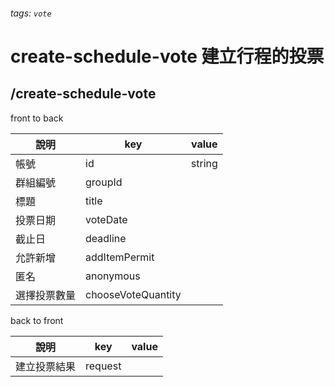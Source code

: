 ###### tags: `vote`
# create-schedule-vote 建立行程的投票
## /create-schedule-vote
front to back

| 說明         | key                | value  |
| ------------ | ------------------ | ------ |
| 帳號         | id                 | string |
| 群組編號     | groupId            |        |
| 標題         | title              |        |
| 投票日期     | voteDate          |        |
| 截止日       | deadline           |        |
| 允許新增     | addItemPermit      |        |
| 匿名         | anonymous          |        |
| 選擇投票數量 | chooseVoteQuantity |        |


back to front

| 說明         | key     | value |
| ------------ | ------- | ----- |
| 建立投票結果 | request |       |